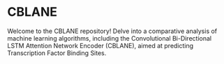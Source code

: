 # CBLANE
Welcome to the CBLANE repository! Delve into a comparative analysis of machine learning algorithms, including the Convolutional Bi-Directional LSTM Attention Network Encoder (CBLANE), aimed at predicting Transcription Factor Binding Sites.
